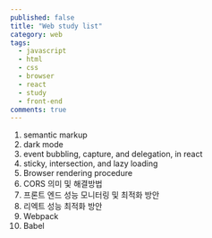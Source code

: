 ```yaml
---
published: false  
title: "Web study list"  
category: web  
tags:
  - javascript
  - html
  - css
  - browser
  - react
  - study
  - front-end
comments: true
---
```


1. semantic markup
2. dark mode
3. event bubbling, capture, and delegation, in react
4. sticky, intersection, and lazy loading
5. Browser rendering procedure
6. CORS 의미 및 해결방법 
7. 프론트 엔드 성능 모니터링 및 최적화 방안
8. 리엑트 성능 최적화 방안
9. Webpack
10. Babel